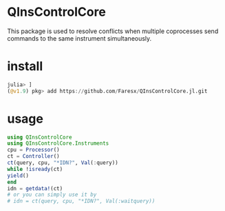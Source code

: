 # QInsControlCore
This package is used to resolve conflicts when multiple coprocesses send commands to the same instrument simultaneously.
# install
```julia
julia> ]
(@v1.9) pkg> add https://github.com/Faresx/QInsControlCore.jl.git
```
# usage
```julia
using QInsControlCore
using QInsControlCore.Instruments
cpu = Processor()
ct = Controller()
ct(query, cpu, "*IDN?", Val(:query))
while !isready(ct)
yield()
end
idn = getdata!(ct)
# or you can simply use it by
# idn = ct(query, cpu, "*IDN?", Val(:waitquery))
```

